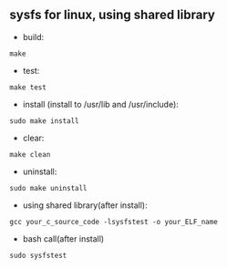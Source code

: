 ## sysfs for linux, using shared library 

- build:
```
make
```

- test:
```
make test
```

- install (install to /usr/lib and /usr/include):
```
sudo make install
```

- clear:
```
make clean
```

- uninstall:
```
sudo make uninstall
```

- using shared library(after install):
```
gcc your_c_source_code -lsysfstest -o your_ELF_name
```

- bash call(after install)
```
sudo sysfstest
```
